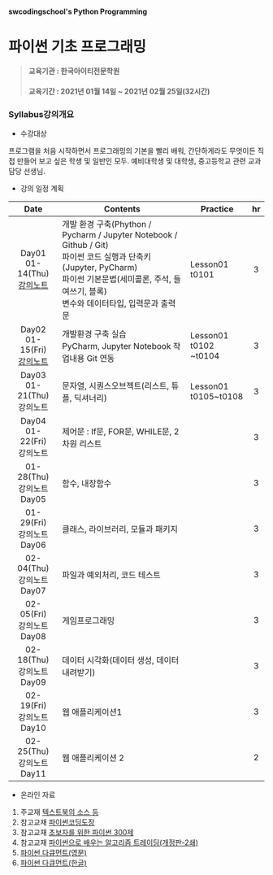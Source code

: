 #### swcodingschool's Python Programming 

# 파이썬 기초 프로그래밍 

> #### 교육기관 : 한국아이티전문학원
> #### 교육기간 : 2021년 01월   14일 ~ 2021년 02월 25일(32시간)
> 

### Syllabus강의개요

- 수강대상

프로그램을 처음 시작하면서 프로그래밍의 기본을 빨리 배워, 간단하게라도 무엇이든 직접 만들어 보고 싶은 학생 및 일반인 모두.
예비대학생 및 대학생, 중고등학교 관련 교과 담당 선생님.

- 강의 일정 계획

|                             Date                             | Contents                                                     | Practice                   |  hr  |
| :----------------------------------------------------------: | ------------------------------------------------------------ | -------------------------- | :--: |
| Day01<br />01-14(Thu)<br />[강의노트](https://github.com/swcodingschool/learnPython/blob/main/LectureNote/day01.ipynb) | 개발 환경 구축(Phython / Pycharm / Jupyter Notebook / Github / Git)<br />파이썬 코드 실행과 단축키(Jupyter, PyCharm)<br />파이썬 기본문법(세미콜론, 주석, 들여쓰기, 블록)<br />변수와 데이터타입, 입력문과 출력문 | Lesson01<br />t0101        |  3   |
| Day02<br />01-15(Fri)<br />[강의노트](./LectureNote/day02.ipynb) | 개발환경 구축 실습<br />PyCharm, Jupyter Notebook 작업내용 Git 연동 | Lesson01<br />t0102 ~t0104 |  3   |
|             Day03<br />01-21(Thu)<br />강의노트              | 문자열, 시퀀스오브젝트(리스트, 튜플, 딕셔너리)               | Lesson01<br />t0105~t0108  |  3   |
|             Day04<br />01-22(Fri)<br />강의노트              | 제어문 : If문, FOR문, WHILE문, 2차원 리스트                  |                            |  3   |
|                01-28(Thu)<br />강의노트 Day05                | 함수, 내장함수                                               |                            |  3   |
|                01-29(Fri)<br />강의노트 Day06                | 클래스, 라이브러리, 모듈과 패키지                            |                            |  3   |
|                02-04(Thu)<br />강의노트 Day07                | 파일과 예외처리, 코드 테스트                                 |                            |  3   |
|                02-05(Fri)<br />강의노트 Day08                | 게임프로그래밍                                               |                            |  3   |
|                02-18(Thu)<br />강의노트 Day09                | 데이터 시각화(데이터 생성, 데이터 내려받기)                  |                            |  3   |
|                02-19(Fri)<br />강의노트 Day10                | 웹 애플리케이션1                                             |                            |  3   |
|                02-25(Thu)<br />강의노트 Day11                | 웹 애플리케이션 2                                            |                            |  2   |

- 온라인 자료

1. 주교재 [텍스트북의 소스 등](https://github.com/swcodingschool/learnPython/tree/main/txtBook2ed)  
2. 참고교재 [파이썬코딩도장](https://dojang.io/course/view.php?id=7)
3. 참고교재 [초보자를 위한 파이썬 300제](https://wikidocs.net/book/922)
4. 참고교재 [파이썬으로 배우는 알고리즘 트레이딩(개정판-2쇄)](https://wikidocs.net/book/110)
5. [파이썬 다큐먼트(영문)](https://docs.python.org/3/) 
6. [파이썬 다큐먼트(한글)](https://docs.python.org/ko/3.9/contents.html)



